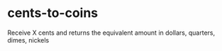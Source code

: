 # cents-to-coins
Receive X cents and returns the equivalent amount in dollars, quarters, dimes, nickels
